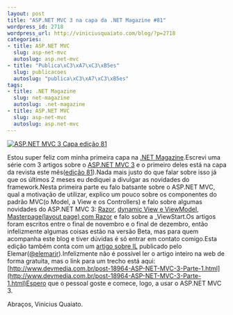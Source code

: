 ```yaml
--- 
layout: post
title: "ASP.NET MVC 3 na capa da .NET Magazine #81"
wordpress_id: 2718
wordpress_url: http://viniciusquaiato.com/blog/?p=2718
categories: 
- title: ASP.NET MVC
  slug: asp-net-mvc
  autoslug: asp.net-mvc
- title: "Publica\xC3\xA7\xC3\xB5es"
  slug: publicacoes
  autoslug: "publica\xC3\xA7\xC3\xB5es"
tags: 
- title: .NET Magazine
  slug: net-magazine
  autoslug: .net-magazine
- title: ASP.NET MVC
  slug: asp-net-mvc
  autoslug: asp.net-mvc
---
```



[![ASP.NET MVC 3 Capa edição 81](http://viniciusquaiato.com/images_posts/Capa-edicao-81-256x300.jpg "ASP.NET MVC 3 Capa edição 81")](http://viniciusquaiato.com/images_posts/Capa-edicao-81.jpg)

Estou super feliz com minha primeira capa na [.NET Magazine](http://www.devmedia.com.br/assgold/listmag.asp?site=1).Escrevi uma série com 3 artigos sobre o [ASP.NET MVC 3](http://viniciusquaiato.com/blog/asp-net-mvc-3/) e o primeiro deles está na capa da revista este mês([edição 81](http://www.devmedia.com.br/post-18968-Revista--net-Magazine-Edicao-81.html)).Nada mais justo do que falar sobre isso já que os últimos 2 meses eu dediquei a divulgar as novidades do framework.Nesta primeira parte eu falo batsante sobre o ASP.NET MVC, qual a motivação de utilizar, explico um pouco sobre os componentes do padrão MVC(o Model, a View e os Controllers) e falo sobre algumas novidades do ASP.NET MVC 3: [Razor](http://viniciusquaiato.com/blog/?s=razor&x=0&y=0), [dynamic View e ViewModel](http://viniciusquaiato.com/blog/asp-net-mvc-3-dynamic-view-models-e-diretiva-model/), [Masterpage(layout page) com Razor](http://viniciusquaiato.com/blog/?s=masterpage&x=0&y=0) e falo sobre a _ViewStart.Os artigos foram escritos entre o final de novembro e o final de dezembro, então infelizmente algumas coisas estão na versão Beta, mas para quem acompanha este blog e tiver dúvidas é só entrar em contato comigo.Esta edição também conta com um [artigo sobre IL](http://www.devmedia.com.br/post-18960-Intermediate-Language-IL.html) publicado pelo Elemar([@elemarjr](http://twitter.com/elemarjr)).Infelizmente não é possível ler o artigo inteiro na web de forma gratuita, mas o link para um trecho está aqui: [http://www.devmedia.com.br/post-18964-ASP-NET-MVC-3-Parte-1.html](http://www.devmedia.com.br/post-18964-ASP-NET-MVC-3-Parte-1.html)Espero que o pessoal goste e comece, logo, a usar o ASP.NET MVC 3.

Abraços,
Vinicius Quaiato.
